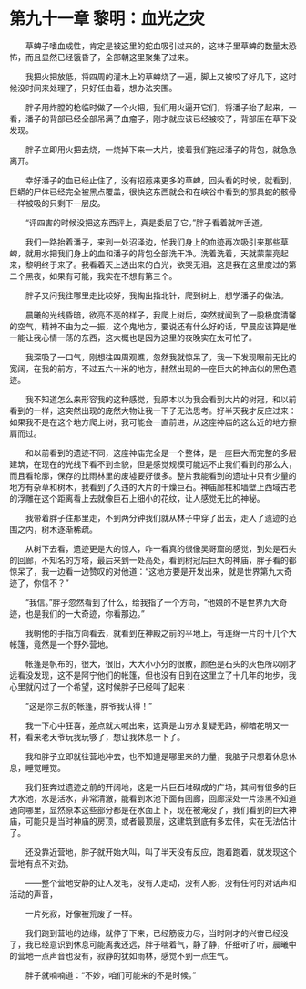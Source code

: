 # 第九十一章 黎明：血光之灾


　　草蜱子嗜血成性，肯定是被这里的蛇血吸引过来的，这林子里草蜱的数量太恐怖，而且显然已经饿昏了，全部朝这里聚集了过来。

　　我把火把放低，将四周的灌木上的草蜱烧了一遍，脚上又被咬了好几下，这时候没时间来处理了，只好任由着，想办法突围。

　　胖子用炸膛的枪临时做了一个火把，我们用火逼开它们，将潘子抬了起来，一看，潘子的背部已经全部吊满了血瘤子，刚才就应该已经被咬了，背部压在草下没发现。

　　胖子立即用火把去烧，一烧掉下来一大片，接着我们拖起潘子的背包，就急急离开。

　　幸好潘子的血已经止住了，没有招惹来更多的草蜱，回头看的时候，就看到，巨蟒的尸体已经完全被黑点覆盖，很快这东西就会和在峡谷中看到的那具蛇的骸骨一样被吸的只剩下一层皮。

　　“评四害的时候没把这东西评上，真是委屈了它。”胖子看着就咋舌道。

　　我们一路抬着潘子，来到一处沼泽边，怕我们身上的血迹再次吸引来那些草蜱，就用水把我们身上的血和潘子的背包全部洗干净。洗着洗着，天就蒙蒙亮起来，黎明终于来了。我看着天上透出来的白光，欲哭无泪，这是我在这里度过的第二个黑夜，如果有可能，我实在不想有第三个。

　　胖子又问我往哪里走比较好，我掏出指北针，爬到树上，想学潘子的做法。

　　晨曦的光线昏暗，欲亮不亮的样子，我爬上树后，突然就闻到了一股极度清馨的空气，精神不由为之一振，这个鬼地方，要说还有什么好的话，早晨应该算是唯一能让我心情一荡的东西，这大概也是因为这里的夜晚实在太可怕了。

　　我深吸了一口气，刚想往四周观瞧，忽然我就惊呆了，我一下发现眼前无比的宽阔，在我的前方，不过五六十米的地方，赫然出现的一座巨大的神庙似的黑色遗迹。

　　我不知道怎么来形容我的这种感觉，我原本以为我会看到大片的树冠，和以前看到的一样，这突然出现的庞然大物让我一下子无法思考。好半天我才反应过来：如果我不是在这个地方爬上树，我可能会一直前进，从这座神庙的这么近的地方擦肩而过。

　　和以前看到的遗迹不同，这座神庙完全是一个整体，是一座巨大而完整的多层建筑，在现在的光线下看不到全貌，但是感觉规模可能远不止我们看到的那么大，而且看轮廓，保存的比雨林里的废墟要好很多。整片我能看到的遗址中只有少量的地方有杂草和树木，我看到了久违的大片的干燥巨石。神庙廊柱和墙壁上西域古老的浮雕在这个距离看上去就像巨石上细小的花纹，让人感觉无比的神秘。

　　我带着胖子往那里走，不到两分钟我们就从林子中穿了出去，走入了遗迹的范围之内，树木逐渐稀疏。

　　从树下去看，遗迹更是大的惊人，咋一看真的很像吴哥窟的感觉，到处是石头的回廊，不知名的方塔，最后来到一处高处，看到树冠后巨大的神庙，胖子看的都惊呆了，我一边看一边赞叹的对他道：“这地方要是开发出来，就是世界第九大奇迹了，你信不？”

　　“我信。”胖子忽然看到了什么，给我指了一个方向，“他娘的不是世界九大奇迹，也是我们的一大奇迹，你看那边。”

　　我朝他的手指方向看去，就看到在神殿之前的平地上，有连绵一片的十几个大帐篷，竟然是一个野外营地。

　　帐篷是帆布的，很大，很旧，大大小小分的很散，颜色是石头的灰色所以刚才远看没发现，这不是阿宁他们的帐篷，但也没有旧到在这里立了十几年的地步，我心里就闪过了一个希望，这时候胖子已经叫了起来：

　　“这是你三叔的帐篷，胖爷我认得！”

　　我一下心中狂喜，差点就大喊出来，这真是山穷水复疑无路，柳暗花明又一村，看来老天爷玩我玩够了，想让我休息一下了。

　　我和胖子立即就往营地冲去，也不知道是哪里来的力量，我脑子只想着休息休息，睡觉睡觉。

　　我们狂奔过遗迹之前的开阔地，这是一片巨石堆砌成的广场，其间有很多的巨大水池，水是活水，非常清澈，能看到水池下面有回廊，回廊深处一片漆黑不知道通向哪里，显然原本这些部分都是在水面上下，现在被淹没了，我们看到的巨大神庙，可能只是当时神庙的房顶，或者最顶层，这建筑到底有多宏伟，实在无法估计了。

　　还没靠近营地，胖子就开始大叫，叫了半天没有反应，跑着跑着，就发现这个营地有点不对劲。

　　——整个营地安静的让人发毛，没有人走动，没有人影，没有任何的对话声和活动的声音，

　　一片死寂，好像被荒废了一样。

　　我们跑到营地的边缘，就停了下来，已经筋疲力尽，当时刚才的兴奋已经没了，我已经意识到休息可能离我还远，胖子喘着气，静了静，仔细听了听，晨曦中的营地一点声音也没有，寂静的犹如雨林，感觉不到一点生气。

　　胖子就喃喃道：“不妙，咱们可能来的不是时候。”

